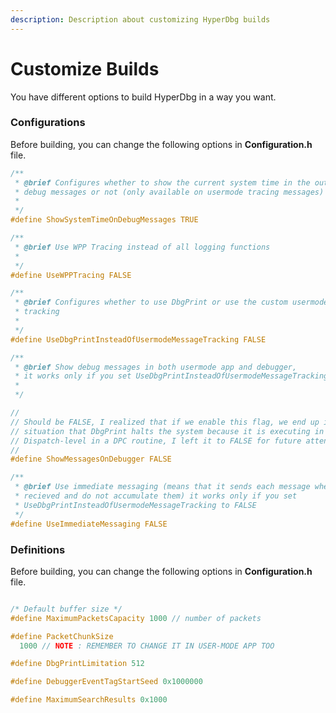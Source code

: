 ```yaml
---
description: Description about customizing HyperDbg builds
---
```


# Customize Builds

You have different options to build HyperDbg in a way you want.

### Configurations

Before building, you can change the following options in **Configuration.h** file.

```c
/**
 * @brief Configures whether to show the current system time in the output of
 * debug messages or not (only available on usermode tracing messages)
 *
 */
#define ShowSystemTimeOnDebugMessages TRUE
```

```c
/**
 * @brief Use WPP Tracing instead of all logging functions
 *
 */
#define UseWPPTracing FALSE

```

```c
/**
 * @brief Configures whether to use DbgPrint or use the custom usermode message
 * tracking
 *
 */
#define UseDbgPrintInsteadOfUsermodeMessageTracking FALSE

```

```c
/**
 * @brief Show debug messages in both usermode app and debugger,
 * it works only if you set UseDbgPrintInsteadOfUsermodeMessageTracking to FALSE
 *
 */

//
// Should be FALSE, I realized that if we enable this flag, we end up in a
// situation that DbgPrint halts the system because it is executing in
// Dispatch-level in a DPC routine, I left it to FALSE for future attention
//
#define ShowMessagesOnDebugger FALSE
```

```c
/**
 * @brief Use immediate messaging (means that it sends each message when they
 * recieved and do not accumulate them) it works only if you set
 * UseDbgPrintInsteadOfUsermodeMessageTracking to FALSE
 */
#define UseImmediateMessaging FALSE
```

### Definitions

Before building, you can change the following options in **Configuration.h** file.

```c

```

```c
/* Default buffer size */
#define MaximumPacketsCapacity 1000 // number of packets
```

```c
#define PacketChunkSize                                                        \
  1000 // NOTE : REMEMBER TO CHANGE IT IN USER-MODE APP TOO
```

```c
#define DbgPrintLimitation 512
```

```c
#define DebuggerEventTagStartSeed 0x1000000
```

```c
#define MaximumSearchResults 0x1000
```

